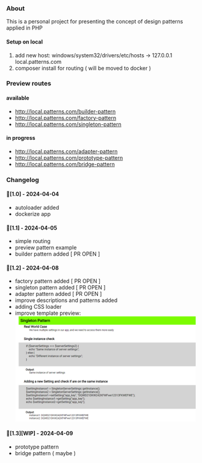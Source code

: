 ### About
This is a personal project for presenting the concept of design patterns applied in PHP

#### Setup on local
1. add new host: windows/system32/drivers/etc/hosts -> 127.0.0.1    local.patterns.com
2. composer install for routing ( will be moved to docker )

### Preview routes
#### available
- http://local.patterns.com/builder-pattern
- http://local.patterns.com/factory-pattern
- http://local.patterns.com/singleton-pattern

#### in progress
- http://local.patterns.com/adapter-pattern
- http://local.patterns.com/prototype-pattern
- http://local.patterns.com/bridge-pattern

### Changelog

#### 🌟[1.0] - 2024-04-04
- autoloader added
- dockerize app

#### 🌟[1.1] - 2024-04-05
- simple routing
- preview pattern example
- builder pattern added [ PR OPEN ]

#### 🌟[1.2] - 2024-04-08
- factory pattern added [ PR OPEN ]
- singleton pattern added [ PR OPEN ]
- adapter pattern added [ PR OPEN ]
- improve descriptions and patterns added
- adding CSS loader
- improve template preview:
![Template Preview](https://github.com/vladulescu-gabriel/php-patterns/blob/main/src/render/template/image.png?raw=true)

#### 🌟[1.3][WIP] - 2024-04-09
- prototype pattern
- bridge pattern ( maybe )
